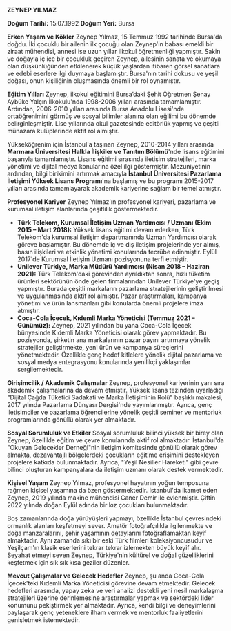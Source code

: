 
**ZEYNEP YILMAZ**

**Doğum Tarihi:** 15.07.1992
**Doğum Yeri:** Bursa

**Erken Yaşam ve Kökler**
Zeynep Yılmaz, 15 Temmuz 1992 tarihinde Bursa'da doğdu. İki çocuklu bir ailenin ilk çocuğu olan Zeynep'in babası emekli bir ziraat mühendisi, annesi ise uzun yıllar ilkokul öğretmenliği yapmıştır. Sakin ve doğayla iç içe bir çocukluk geçiren Zeynep, ailesinin sanata ve okumaya olan düşkünlüğünden etkilenerek küçük yaşlardan itibaren görsel sanatlara ve edebi eserlere ilgi duymaya başlamıştır. Bursa'nın tarihi dokusu ve yeşil doğası, onun kişiliğinin oluşmasında önemli bir rol oynamıştır.

**Eğitim Yılları**
Zeynep, ilkokul eğitimini Bursa’daki Şehit Öğretmen Şenay Aybüke Yalçın İlkokulu'nda 1998-2006 yılları arasında tamamlamıştır. Ardından, 2006-2010 yılları arasında Bursa Anadolu Lisesi'nde ortaöğrenimini görmüş ve sosyal bilimler alanına olan eğilimi bu dönemde belirginleşmiştir. Lise yıllarında okul gazetesinde editörlük yapmış ve çeşitli münazara kulüplerinde aktif rol almıştır.

Yükseköğrenim için İstanbul'a taşınan Zeynep, 2010-2014 yılları arasında **Marmara Üniversitesi Halkla İlişkiler ve Tanıtım Bölümü**'nde lisans eğitimini başarıyla tamamlamıştır. Lisans eğitimi sırasında iletişim stratejileri, marka yönetimi ve dijital medya konularına özel ilgi göstermiştir. Mezuniyetinin ardından, bilgi birikimini artırmak amacıyla **İstanbul Üniversitesi Pazarlama İletişimi Yüksek Lisans Programı**'na başlamış ve bu programı 2015-2017 yılları arasında tamamlayarak akademik kariyerine sağlam bir temel atmıştır.

**Profesyonel Kariyer**
Zeynep Yılmaz'ın profesyonel kariyeri, pazarlama ve kurumsal iletişim alanlarında çeşitlilik göstermektedir.

*   **Türk Telekom, Kurumsal İletişim Uzman Yardımcısı / Uzmanı (Ekim 2015 – Mart 2018):** Yüksek lisans eğitimi devam ederken, Türk Telekom'da kurumsal iletişim departmanında Uzman Yardımcısı olarak göreve başlamıştır. Bu dönemde iç ve dış iletişim projelerinde yer almış, basın ilişkileri ve etkinlik yönetimi konularında tecrübe edinmiştir. Eylül 2017'de Kurumsal İletişim Uzmanı pozisyonuna terfi etmiştir.
*   **Unilever Türkiye, Marka Müdürü Yardımcısı (Nisan 2018 – Haziran 2021):** Türk Telekom'daki görevinden ayrıldıktan sonra, hızlı tüketim ürünleri sektörünün önde gelen firmalarından Unilever Türkiye'ye geçiş yapmıştır. Burada çeşitli markaların pazarlama stratejilerinin geliştirilmesi ve uygulanmasında aktif rol almıştır. Pazar araştırmaları, kampanya yönetimi ve ürün lansmanları gibi konularda önemli projelere imza atmıştır.
*   **Coca-Cola İçecek, Kıdemli Marka Yöneticisi (Temmuz 2021 – Günümüz):** Zeynep, 2021 yılından bu yana Coca-Cola İçecek bünyesinde Kıdemli Marka Yöneticisi olarak görev yapmaktadır. Bu pozisyonda, şirketin ana markalarının pazar payını artırmaya yönelik stratejiler geliştirmekte, yeni ürün ve kampanya süreçlerini yönetmektedir. Özellikle genç hedef kitlelere yönelik dijital pazarlama ve sosyal medya entegrasyonu konularında yenilikçi yaklaşımlar sergilemektedir.

**Girişimcilik / Akademik Çalışmalar**
Zeynep, profesyonel kariyerinin yanı sıra akademik çalışmalarına da devam etmiştir. Yüksek lisans tezinden uyarladığı "Dijital Çağda Tüketici Sadakati ve Marka İletişiminin Rolü" başlıklı makalesi, 2017 yılında Pazarlama Dünyası Dergisi'nde yayımlanmıştır. Ayrıca, genç iletişimciler ve pazarlama öğrencilerine yönelik çeşitli seminer ve mentorluk programlarında gönüllü olarak yer almaktadır.

**Sosyal Sorumluluk ve Etkiler**
Sosyal sorumluluk bilinci yüksek bir birey olan Zeynep, özellikle eğitim ve çevre konularında aktif rol almaktadır. İstanbul'da "Okuyan Gelecekler Derneği"nin iletişim komitesinde gönüllü olarak görev almakta, dezavantajlı bölgelerdeki çocukların eğitime erişimini destekleyen projelere katkıda bulunmaktadır. Ayrıca, "Yeşil Nesiller Hareketi" gibi çevre bilinci oluşturan kampanyalara da iletişim uzmanı olarak destek vermektedir.

**Kişisel Yaşam**
Zeynep Yılmaz, profesyonel hayatının yoğun temposuna rağmen kişisel yaşamına da özen göstermektedir. İstanbul'da ikamet eden Zeynep, 2019 yılında makine mühendisi Caner Demir ile evlenmiştir. Çiftin 2022 yılında doğan Eylül adında bir kız çocukları bulunmaktadır.

Boş zamanlarında doğa yürüyüşleri yapmayı, özellikle İstanbul çevresindeki ormanlık alanları keşfetmeyi sever. Amatör fotoğrafçılıkla ilgilenmekte ve doğa manzaralarını, şehir yaşamının detaylarını fotoğraflamaktan keyif almaktadır. Aynı zamanda sıkı bir eski Türk filmleri koleksiyoncusudur ve Yeşilçam'ın klasik eserlerini tekrar tekrar izlemekten büyük keyif alır. Seyahat etmeyi seven Zeynep, Türkiye'nin kültürel ve doğal güzelliklerini keşfetmek için sık sık kısa geziler düzenler.

**Mevcut Çalışmalar ve Gelecek Hedefler**
Zeynep, şu anda Coca-Cola İçecek'teki Kıdemli Marka Yöneticisi görevine devam etmektedir. Gelecek hedefleri arasında, yapay zeka ve veri analizi destekli yeni nesil markalaşma stratejileri üzerine derinlemesine araştırmalar yapmak ve sektördeki lider konumunu pekiştirmek yer almaktadır. Ayrıca, kendi bilgi ve deneyimlerini paylaşarak genç yeteneklere ilham vermek ve mentorluk faaliyetlerini genişletmek istemektedir.